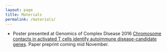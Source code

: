 ```yaml
---
layout: page
title: Materials
permalink: /materials/
---
```


 * Poster presented at Genomics of Complex Disease 2016 [Chromosome contacts in activated T cells identify autoimmune disease-candidate genes](http://ollyburren.github.io/resources/burren_gcd_2016.pdf). Paper preprint coming mid November.
